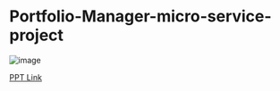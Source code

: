 # Portfolio-Manager-micro-service-project

![image](https://user-images.githubusercontent.com/2716202/79624092-1f84b380-813d-11ea-9c4f-704231695029.png)

[PPT Link](https://docs.google.com/presentation/d/1PuUXyMNn8C6ZuZKla-S_SfihIY_cWydaDdacV04UWwg/edit?usp=sharing)
